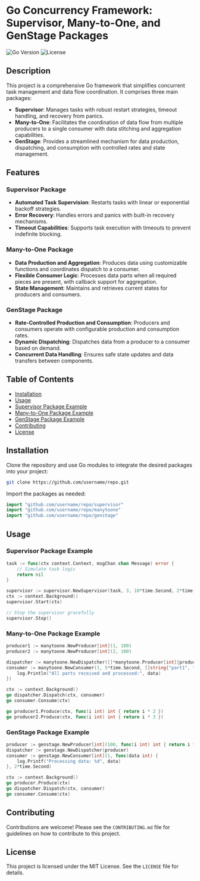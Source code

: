 
# Go Concurrency Framework: Supervisor, Many-to-One, and GenStage Packages

![Go Version](https://img.shields.io/badge/Go-1.19-blue) ![License](https://img.shields.io/badge/license-MIT-green)

## Description

This project is a comprehensive Go framework that simplifies concurrent task management and data flow coordination. It comprises three main packages:
- **Supervisor**: Manages tasks with robust restart strategies, timeout handling, and recovery from panics.
- **Many-to-One**: Facilitates the coordination of data flow from multiple producers to a single consumer with data stitching and aggregation capabilities.
- **GenStage**: Provides a streamlined mechanism for data production, dispatching, and consumption with controlled rates and state management.

## Features

### Supervisor Package
- **Automated Task Supervision**: Restarts tasks with linear or exponential backoff strategies.
- **Error Recovery**: Handles errors and panics with built-in recovery mechanisms.
- **Timeout Capabilities**: Supports task execution with timeouts to prevent indefinite blocking.

### Many-to-One Package
- **Data Production and Aggregation**: Produces data using customizable functions and coordinates dispatch to a consumer.
- **Flexible Consumer Logic**: Processes data parts when all required pieces are present, with callback support for aggregation.
- **State Management**: Maintains and retrieves current states for producers and consumers.

### GenStage Package
- **Rate-Controlled Production and Consumption**: Producers and consumers operate with configurable production and consumption rates.
- **Dynamic Dispatching**: Dispatches data from a producer to a consumer based on demand.
- **Concurrent Data Handling**: Ensures safe state updates and data transfers between components.

## Table of Contents
- [Installation](#installation)
- [Usage](#usage)
- [Supervisor Package Example](#supervisor-package-example)
- [Many-to-One Package Example](#many-to-one-package-example)
- [GenStage Package Example](#genstage-package-example)
- [Contributing](#contributing)
- [License](#license)

## Installation

Clone the repository and use Go modules to integrate the desired packages into your project:

```bash
git clone https://github.com/username/repo.git
```

Import the packages as needed:

```go
import "github.com/username/repo/supervisor"
import "github.com/username/repo/manytoone"
import "github.com/username/repo/genstage"
```

## Usage

### Supervisor Package Example

```go
task := func(ctx context.Context, msgChan chan Message) error {
    // Simulate task logic
    return nil
}

supervisor := supervisor.NewSupervisor(task, 3, 10*time.Second, 2*time.Second)
ctx := context.Background()
supervisor.Start(ctx)

// Stop the supervisor gracefully
supervisor.Stop()
```

### Many-to-One Package Example

```go
producer1 := manytoone.NewProducer[int](1, 100)
producer2 := manytoone.NewProducer[int](2, 100)

dispatcher := manytoone.NewDispatcher([]*manytoone.Producer[int]{producer1, producer2})
consumer := manytoone.NewConsumer(1, 5*time.Second, []string{"part1", "part2"}, func(data map[string]int) {
    log.Println("All parts received and processed:", data)
})

ctx := context.Background()
go dispatcher.Dispatch(ctx, consumer)
go consumer.Consume(ctx)

go producer1.Produce(ctx, func(i int) int { return i * 2 })
go producer2.Produce(ctx, func(i int) int { return i * 3 })
```

### GenStage Package Example

```go
producer := genstage.NewProducer[int](100, func(i int) int { return i * 2 }, 1*time.Second)
dispatcher := genstage.NewDispatcher(producer)
consumer := genstage.NewConsumer[int](1, func(data int) {
    log.Printf("Processing data: %d", data)
}, 2*time.Second)

ctx := context.Background()
go producer.Produce(ctx)
go dispatcher.Dispatch(ctx, consumer)
go consumer.Consume(ctx)
```

## Contributing

Contributions are welcome! Please see the `CONTRIBUTING.md` file for guidelines on how to contribute to this project.

## License

This project is licensed under the MIT License. See the `LICENSE` file for details.
